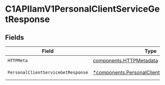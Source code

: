 # C1APIIamV1PersonalClientServiceGetResponse


## Fields

| Field                                                                                                       | Type                                                                                                        | Required                                                                                                    | Description                                                                                                 |
| ----------------------------------------------------------------------------------------------------------- | ----------------------------------------------------------------------------------------------------------- | ----------------------------------------------------------------------------------------------------------- | ----------------------------------------------------------------------------------------------------------- |
| `HTTPMeta`                                                                                                  | [components.HTTPMetadata](../../models/components/httpmetadata.md)                                          | :heavy_check_mark:                                                                                          | N/A                                                                                                         |
| `PersonalClientServiceGetResponse`                                                                          | [*components.PersonalClientServiceGetResponse](../../models/components/personalclientservicegetresponse.md) | :heavy_minus_sign:                                                                                          | Successful response                                                                                         |